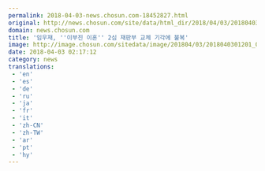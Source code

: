 ```yaml
---
permalink: 2018-04-03-news.chosun.com-18452827.html
original: http://news.chosun.com/site/data/html_dir/2018/04/03/2018040301251.html
domain: news.chosun.com
title: '임우재, ''이부진 이혼'' 2심 재판부 교체 기각에 불복'
image: http://image.chosun.com/sitedata/image/201804/03/2018040301201_0.jpg
date: 2018-04-03 02:17:12
category: news
translations: 
 - 'en'
 - 'es'
 - 'de'
 - 'ru'
 - 'ja'
 - 'fr'
 - 'it'
 - 'zh-CN'
 - 'zh-TW'
 - 'ar'
 - 'pt'
 - 'hy'
---
```



